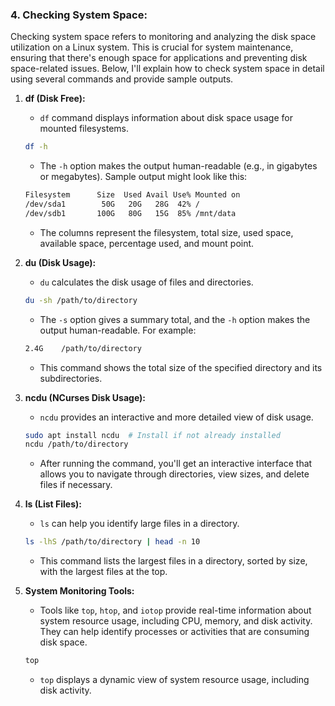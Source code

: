 ### 4. **Checking System Space:**
Checking system space refers to monitoring and analyzing the disk space utilization on a Linux system. This is crucial for system maintenance, ensuring that there's enough space for applications and preventing disk space-related issues. Below, I'll explain how to check system space in detail using several commands and provide sample outputs.

1. **df (Disk Free):**
   - `df` command displays information about disk space usage for mounted filesystems.

   ```bash
   df -h
   ```

   - The `-h` option makes the output human-readable (e.g., in gigabytes or megabytes). Sample output might look like this:

   ```bash
   Filesystem      Size  Used Avail Use% Mounted on
   /dev/sda1        50G   20G   28G  42% /
   /dev/sdb1       100G   80G   15G  85% /mnt/data
   ```

   - The columns represent the filesystem, total size, used space, available space, percentage used, and mount point.

2. **du (Disk Usage):**
   - `du` calculates the disk usage of files and directories.

   ```bash
   du -sh /path/to/directory
   ```

   - The `-s` option gives a summary total, and the `-h` option makes the output human-readable. For example:

   ```bash
   2.4G    /path/to/directory
   ```

   - This command shows the total size of the specified directory and its subdirectories.

3. **ncdu (NCurses Disk Usage):**
   - `ncdu` provides an interactive and more detailed view of disk usage.

   ```bash
   sudo apt install ncdu  # Install if not already installed
   ncdu /path/to/directory
   ```

   - After running the command, you'll get an interactive interface that allows you to navigate through directories, view sizes, and delete files if necessary.

4. **ls (List Files):**
   - `ls` can help you identify large files in a directory.

   ```bash
   ls -lhS /path/to/directory | head -n 10
   ```

   - This command lists the largest files in a directory, sorted by size, with the largest files at the top.

5. **System Monitoring Tools:**
   - Tools like `top`, `htop`, and `iotop` provide real-time information about system resource usage, including CPU, memory, and disk activity. They can help identify processes or activities that are consuming disk space.

   ```bash
   top
   ```

   - `top` displays a dynamic view of system resource usage, including disk activity.


